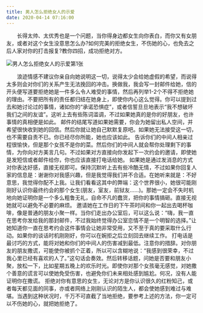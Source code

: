 ```yaml
---
title: 男人怎么拒绝女人的示爱
date: 2020-04-14 07:16:00
---
```




　　长得太帅、太优秀也是一个问题，当你得身边都女生向你表白，而你又有女朋友，或者对这个女生没意思怎么办?如何完美的拒绝女生，不伤她的心，也免去之后人家对你的打击报复?教你四招，成功拒绝对方。

![男人怎么拒绝女人的示爱第1张](/img/578f9dfcf9d4657b522eee67f363b1f1.jpg)

　　浪迹情感不建议你亲自向她说明这一切，说得太少会给她虚假的希望，而说得太多则会对你们的关系产生无法挽回的冲击。换做我，我会写一封邮件给她，信的开头便写道要拒绝她是一件多么令人难受的事情，然后再列举1-2个不得不拒绝她的理由。不要把所有的责任都归结在她身上，即使你内心这么觉得。你可以提到过去和她讨论过的事情，诸如你的“承诺恐惧症”，或者信誓旦旦地表示“我不想破坏我们之间的友谊”。这听上去有些陈词滥调，不过如果她真的是你的好朋友，也许事情的真相便是如此。 邮件的结尾写道如果她需要，你会为她留出私人空间，并希望很快收到她的回信。然后你就让她自己默默复原吧。如果她无法接受这一切，也不需要自责不已。你已经尽你所能，她也应该如此。 告诉你们的中间人相亲过程很愉快，但是那个女孩不是你的菜。然后你们的中间人就会帮你处理剩下的事情，为你向对方美言几句。不过如果对方直接向你发起下一次约会的邀请，即使她是发短信或者邮件给你，你也应该直接打电话给她。 如果她是通过发消息的方式对你表达好感，直接无视即可。保持沉默听上去有些冷酷无情，不过如果你回复人家的信息是：谢谢你对我感兴趣，但是我觉得我们并不合适。在她听来就是：不好意思，我觉得你配不上我。让我们看看这其中的弊端：这个世界很小，她很可能刚刚好认识你最终约会的那个女生(朋友，室友，前狱友……)。那她一定会不失时机地向她证明你是一个多么粗鲁无礼，自命不凡的蠢货，把你的事情搞砸。直接无视她就可以避免不必要的麻烦。 邀请她在工作日的下午茶时间和你一起出去喝杯咖啡，像是普通的朋友小聚一样。当你们走出办公室后，可以这么说：“嗨，我一直在思考你发给我的那封邮件，不过我始终觉得办公室恋情不是一个明智的选择。”让她知道你一直在思考约会这件事情会让她非常受用，又不至于真的要采取什么行动。如果你的谈话时机刚刚好，你可以在婉拒之后立刻回去继续工作。 打电话是最讨巧的方式，能将对她和你们的中间人的伤害减到最低。注意你的措辞。对你朋友的朋友撒谎，可能使你被抓个正着，所以可以含糊地说：“我感到很荣幸，不过我心里已经有喜欢的人了。”这句话会奏效。然后转移话题，问她是否要和朋友小聚，放松一下，比如星期五晚上的欢乐时光。即使你对那个女孩毫无感觉，对她撒个善意的谎言可以使她免受伤害，也避免你们未来相处感到尴尬。何况，没有人能证明你在撒谎。 拒绝对你有意思的女生，无论对方是你认识很久的红粉知己，或者每天都见面的同事，亦或者网络上刚刚认识的陌生人，都会使她感到难过与难堪。当遇到这种状况时，千万不可直截了当地拒绝，要参考上述的方法，你一定可以不伤她的心，就把她拒绝了。
